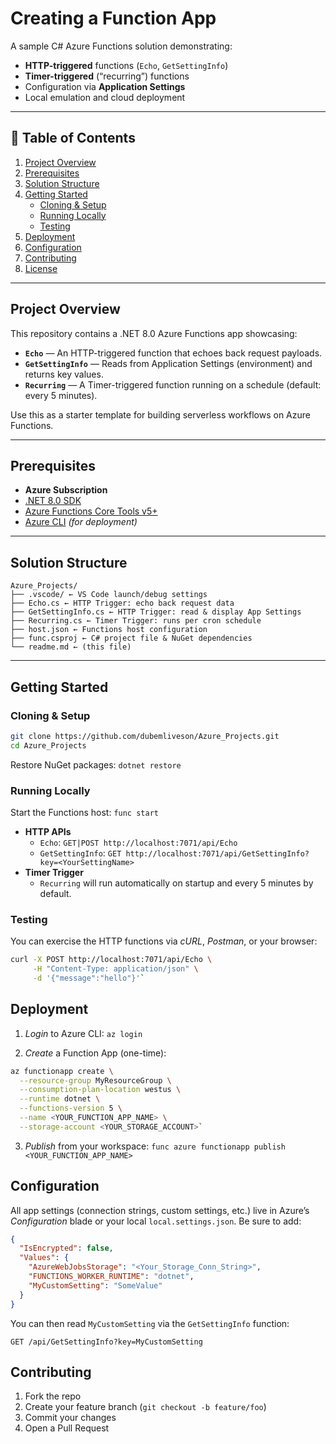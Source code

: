 # Creating a Function App

A sample C# Azure Functions solution demonstrating:

- **HTTP-triggered** functions (`Echo`, `GetSettingInfo`)  
- **Timer-triggered** (“recurring”) functions  
- Configuration via **Application Settings**  
- Local emulation and cloud deployment  

---

## 📄 Table of Contents

1. [Project Overview](#project-overview)  
2. [Prerequisites](#prerequisites)  
3. [Solution Structure](#solution-structure)  
4. [Getting Started](#getting-started)  
   - [Cloning & Setup](#cloning--setup)  
   - [Running Locally](#running-locally)  
   - [Testing](#testing)  
5. [Deployment](#deployment)  
6. [Configuration](#configuration)  
7. [Contributing](#contributing)  
8. [License](#license)  

---

## Project Overview

This repository contains a .NET 8.0 Azure Functions app showcasing:

- **`Echo`** — An HTTP-triggered function that echoes back request payloads.  
- **`GetSettingInfo`** — Reads from Application Settings (environment) and returns key values.  
- **`Recurring`** — A Timer-triggered function running on a schedule (default: every 5 minutes).  

Use this as a starter template for building serverless workflows on Azure Functions.

---

## Prerequisites

- **Azure Subscription**  
- [.NET 8.0 SDK](https://dotnet.microsoft.com/download)  
- [Azure Functions Core Tools v5+](https://docs.microsoft.com/azure/azure-functions/functions-run-local#v2)  
- [Azure CLI](https://docs.microsoft.com/cli/azure/install-azure-cli) _(for deployment)_

---

## Solution Structure
```plaintext
Azure_Projects/
├── .vscode/ ← VS Code launch/debug settings
├── Echo.cs ← HTTP Trigger: echo back request data
├── GetSettingInfo.cs ← HTTP Trigger: read & display App Settings
├── Recurring.cs ← Timer Trigger: runs per cron schedule
├── host.json ← Functions host configuration
├── func.csproj ← C# project file & NuGet dependencies
└── readme.md ← (this file)
```

---

## Getting Started

### Cloning & Setup

```bash
git clone https://github.com/dubemliveson/Azure_Projects.git
cd Azure_Projects
```

Restore NuGet packages:
```dotnet restore```

### Running Locally
Start the Functions host:
```func start```

- **HTTP APIs**
  - `Echo`: `GET|POST http://localhost:7071/api/Echo`
  - `GetSettingInfo`:
`GET http://localhost:7071/api/GetSettingInfo?key=<YourSettingName>`
- **Timer Trigger**
  - `Recurring` will run automatically on startup and every 5 minutes by default.

### Testing
You can exercise the HTTP functions via *cURL*, *Postman*, or your browser:
```bash
curl -X POST http://localhost:7071/api/Echo \
     -H "Content-Type: application/json" \
     -d '{"message":"hello"}'`
```

## Deployment

1. *Login* to Azure CLI:
`az login`

2. *Create* a Function App (one-time):
```bash
az functionapp create \
  --resource-group MyResourceGroup \
  --consumption-plan-location westus \
  --runtime dotnet \
  --functions-version 5 \
  --name <YOUR_FUNCTION_APP_NAME> \
  --storage-account <YOUR_STORAGE_ACCOUNT>`
```

3. *Publish* from your workspace:
`func azure functionapp publish <YOUR_FUNCTION_APP_NAME>`

## Configuration

All app settings (connection strings, custom settings, etc.) live in Azure’s *Configuration* blade or your local `local.settings.json`.
Be sure to add:
```json
{
  "IsEncrypted": false,
  "Values": {
    "AzureWebJobsStorage": "<Your_Storage_Conn_String>",
    "FUNCTIONS_WORKER_RUNTIME": "dotnet",
    "MyCustomSetting": "SomeValue"
  }
}
```

You can then read `MyCustomSetting` via the `GetSettingInfo` function:

`GET /api/GetSettingInfo?key=MyCustomSetting`

## Contributing

1. Fork the repo
2. Create your feature branch (`git checkout -b feature/foo`)
3. Commit your changes
4. Open a Pull Request



